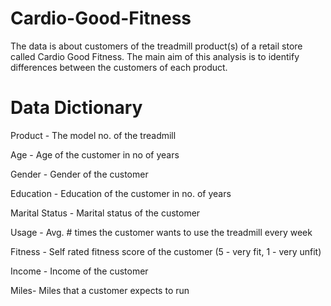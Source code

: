 # Cardio-Good-Fitness
The data is about customers of the treadmill product(s) of a retail store called Cardio Good Fitness. The main aim of this analysis is to identify differences between the customers of each product.
# Data Dictionary
Product - The model no. of the treadmill

Age -  Age of the customer in no of years

Gender - Gender of the customer

Education - Education of the customer in no. of years

Marital Status - Marital status of the customer

Usage - Avg. # times the customer wants to use the treadmill every week

Fitness - Self rated fitness score of the customer (5 - very fit, 1 - very unfit)

Income - Income of the customer

Miles- Miles that a customer expects to run
